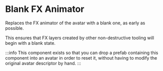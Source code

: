 ﻿# Blank FX Animator

Replaces the FX animator of the avatar with a blank one, as early as possible.

This ensures that FX layers created by other non-destructive tooling will begin with a blank state.

:::info
This component exists so that you can drop a prefab containing this component into an avatar in order to reset it,
without having to modify the original avatar descriptor by hand.
:::
